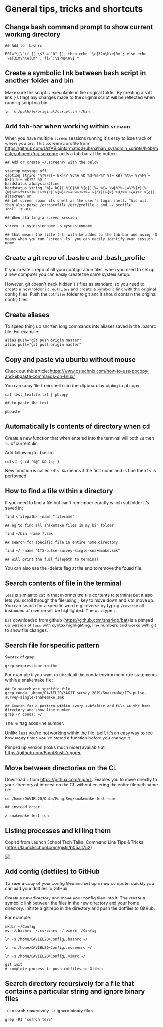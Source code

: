 # General tips, tricks and shortcuts #

## Change bash command prompt to show current working directory
```
## Add to .bashrc

PS1="\[\`if [[ \$? = "0" ]]; then echo '\e[32m\h\e[0m'; else echo '\e[31m\h\e[0m' ; fi\`:\$PWD\n\$ "
```

## Create a symbolic link between bash script in another folder and bin
Make sure the script is executable in the original folder. By creating a soft link (-s flag) any changes made to the original script will be reflected when running script via bin.

```
ln -s /path/to/original/script.sh ~/bin
```
## Add tab-bar when working within `screen`

When you have multiple `screen` sessions running it's easy to lose track of where you are. This .screenrc profile from https://github.com/UofABioinformaticsHub/nathan_sysadmin_scripts/blob/master/phoenix/rc/.screenrc adds a tab-bar at the bottom.  

```
## Add or create ~/.screenrc with the below

startup_message off
caption string "%?%F%{= Bk}%? %C%A %D %d-%m-%Y %{= kB} %t%= %?%F%{= Bk}%:%{= wk}%? %n "
hardstatus alwayslastline
hardstatus string '%{= kG}[ %{G}%H %{g}][%= %{= kw}%?%-Lw%?%{r}(%{W}%n*%f%t%?(%u)%?%{r})%{w}%?%+Lw%?%?%= %{g}][%{R} %d/%m %{W}%c %{g}]'
altscreen on
## Let screen spawn its shell as the user's login shell. This will then also parse /etc/profile /etc/profile.d and ~/.profile
shell -$SHELL

## When starting a screen session:

screen -t mysessionname -S mysessionname

## that means the title (-t) with be added to the tab-bar and using -S means when you run `screen -ls` you can easily identify your session name
```

## Create a git repo of .bashrc and .bash_profile

If you create a repo of all your configuration files, when you need to set up a new computer you can easily create the same system setup. 

However, git doesn't track hidden (.) files as standard, so you need to create a new folder i.e. `dotfiles` and create a symbolic link with the original config files. Push the `dotfiles` folder to git and it should contain the original config files. 

## Create aliases

To speed thing up shorten long commands into aliases saved in the .bashrc file. For example:

```
alias push="git push origin master"
alias pull="git pull origin master"
```

## Copy and paste via ubuntu without mouse

Check out this article: https://www.ostechnix.com/how-to-use-pbcopy-and-pbpaste-commands-on-linux/

You can copy file from shell onto the clipboard by piping to pbcopy:

```
cat test_texfile.txt | pbcopy

## to paste the text

pbpaste
```

## Automatically ls contents of directory when cd

Create a new function that when entered into the terminal will both `cd` then `ls` of current dir.

Add following to .bashrc

```
cdls() { cd "$@" && ls; }
```
New function is called `cdls`. `&&` means if the first command is true then `ls` is performed.

## How to find a file within a directory

If you need to find a file but can't remember exactly which subfolder it's saved in:

```
find <filepath> -name "filename"

## eg to find all snakemake files in my bin folder

find ~/bin -name *.smk

## search for specific file in entire home directory

find ~/ -name "ITS-pulse-survey-single-snakemake.smk"

## will print the full filepath to terminal
```

You can also use the -delete flag at the end to remove the found file.

## Search contents of file in the terminal
 
`less` is simialr to `cat` in that in prints the file contents to terminal but it also lets you scroll through the file using `j` key to move down and `k` to move up. You can search for a specific word e.g. reverse by typing `/reverse` all instances of reverse will be highlighted. The quit type `q`.

`bat` downloaded from github (https://github.com/sharkdp/bat) is a pimped up version of `less` with syntax highlighting, line numbers and works with git to show file changes.

## Search file for specific pattern

Syntax of grep:

```
grep <expression> <path>
```

For example if you want to check all the conda environment rule statements within a snakemake file:

```
## To search one specific file
grep conda: /home/DAVIEL20/SAGIT_survey_2019/Snakemake/ITS-pulse-survey-single-snakemake.smk

## Search for a pattern within every subfolder and file in the home directory and show line number
grep -r conda: ~/
```
The `-n` flag adds line number.

Unlike `less` you're not working within the file itself, it's an easy way to see how many times you've stated a function before you change it. 

Pimped up version (looks much nicer) available at https://github.com/BurntSushi/ripgrep


## Move between directories on the CL

Download `z` from https://github.com/rupa/z. Enables you to move directly to your directory of interest on the CL without entering the entire filepath name i.e:

```
cd /home/DAVIEL20/Data/FungiSeq/snakemake-test-run/

## instead enter

z snakemake-test-run
```

## Listing processes and killing them

Copied from Launch School Tech Talks: Command Line Tips & Tricks (https://launchschool.com/gists/b05ad752)

![](2019-11-11-12-27-58.png)

## Add config (dotfiles) to GitHub

To save a copy of your config files and set up a new computer quickly you can add your dotfiles to GitHub. 

Create a new directory and move your config files into it. The create a symbolic link between the files in the new directory and your home directory. Initiate a git repo in the directory and push the dotfiles to GitHub.

For example:

  ```
  mkdir ~/Config
  mv ~/.bashrc ~/.screenrc ~/.vimrc ~/Config

  ln -s /home/DAVIEL20/Config/.bashrc ~/

  ln -s /home/DAVIEL20/Config/.screenrc ~/

  ln -s /home/DAVIEL20/Config/.vimrc ~/

  git init
  # complete process to push dotfiles to GitHub
  ```

## Search directory recursively for a file that contains a particular string and ignore binary files
`-R`: search recursively
`-I`: ignore binary files

```
grep -RI 'search term'
```


